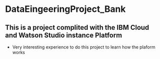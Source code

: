 # DataEingeeringProject_Bank
## This is a project complited with the IBM Cloud and Watson Studio instance Platform


- Very interesting experience to do this project to learn how the plaform works
